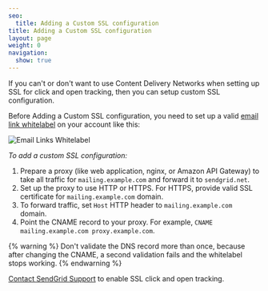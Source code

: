 ```yaml
---
seo:
  title: Adding a Custom SSL configuration
title: Adding a Custom SSL configuration
layout: page
weight: 0
navigation:
  show: true
---
```


If you can't or don't want to use Content Delivery Networks when setting up SSL for click and open tracking, then you can setup custom SSL configuration.

Before Adding a Custom SSL configuration, you need to set up a valid [email link whitelabel](https://sendgrid.com/docs/User_Guide/Settings/Whitelabel/links.html) on your account like this:

![Email Links Whitelabel]({{root_url}}/images/email_link_whitelabel.png)

*To add a custom SSL configuration:*

1. Prepare a proxy (like web application, nginx, or Amazon API Gateway) to take all traffic for `mailing.example.com` and forward it to `sendgrid.net`.
1. Set up the proxy to use HTTP or HTTPS. For HTTPS, provide valid SSL certificate for `mailing.example.com` domain.
1. To forward traffic, set `Host` HTTP header to `mailing.example.com` domain.
1. Point the CNAME record to your proxy. For example, `CNAME mailing.example.com proxy.example.com`.

{% warning %}
Don't validate the DNS record more than once, because after changing the CNAME, a second validation fails and the whitelabel stops working.
{% endwarning %}

[Contact SendGrid Support](https://support.sendgrid.com/hc/en-us) to enable SSL click and open tracking.
